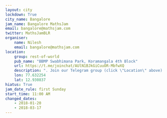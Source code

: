 ```yaml
---
layout: city                                           
lockdown: True
city_name: Bangalore                                                               
jam_name: Bangalore MathsJam
email: bangalore@mathsjam.com
twitter: MathsJamBLR
organiser:
    name: Nilesh
    email: bangalore@mathsjam.com
location:
    group: rest-of-world
    pub_name: "BBMP Swabhimana Park, Koramangala 4th Block"
    url: https://t.me/joinchat/AUlN1BJkGiCuuOR-MbfwXQ
    description: ". Join our Telegram group (click \"Location\" above) to stay updated about date and venue"
    lon: 77.632254
    lat: 12.930837
hiatus: True
jam_date_rule: first Sunday
start_time: 11:00 AM
changed_dates:
    - 2018-01-20
    - 2018-03-17
---
```

